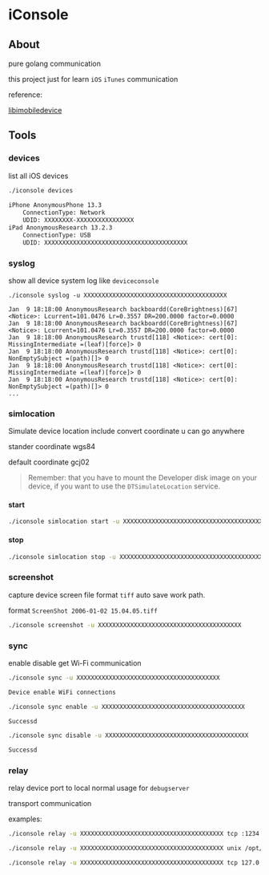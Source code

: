 # iConsole

## About

pure golang communication

this project just for learn `iOS` `iTunes` communication

reference:

[libimobiledevice](https://github.com/libimobiledevice)

## Tools

### devices

list all iOS devices

```bash
./iconsole devices
    
iPhone AnonymousPhone 13.3
    ConnectionType: Network
    UDID: XXXXXXXX-XXXXXXXXXXXXXXXX
iPad AnonymousResearch 13.2.3
    ConnectionType: USB
    UDID: XXXXXXXXXXXXXXXXXXXXXXXXXXXXXXXXXXXXXXXX
```
    
### syslog

show all device system log like `deviceconsole`

```base
./iconsole syslog -u XXXXXXXXXXXXXXXXXXXXXXXXXXXXXXXXXXXXXXXX

Jan  9 18:18:00 AnonymousResearch backboardd(CoreBrightness)[67] <Notice>: Lcurrent=101.0476 Lr=0.3557 DR=200.0000 factor=0.0000
Jan  9 18:18:00 AnonymousResearch backboardd(CoreBrightness)[67] <Notice>: Lcurrent=101.0476 Lr=0.3557 DR=200.0000 factor=0.0000
Jan  9 18:18:00 AnonymousResearch trustd[118] <Notice>: cert[0]: MissingIntermediate =(leaf)[force]> 0
Jan  9 18:18:00 AnonymousResearch trustd[118] <Notice>: cert[0]: NonEmptySubject =(path)[]> 0
Jan  9 18:18:00 AnonymousResearch trustd[118] <Notice>: cert[0]: MissingIntermediate =(leaf)[force]> 0
Jan  9 18:18:00 AnonymousResearch trustd[118] <Notice>: cert[0]: NonEmptySubject =(path)[]> 0
...
```
    
### simlocation

Simulate device location include convert coordinate u can go anywhere

stander coordinate wgs84

default coordinate gcj02

> Remember: that you have to mount the Developer disk image on your device, if you want to use the `DTSimulateLocation` service.

#### start
```bash
./iconsole simlocation start -u XXXXXXXXXXXXXXXXXXXXXXXXXXXXXXXXXXXXXXXX -lat xx.xxx -lon xx.xxx
```

#### stop
```bash
./iconsole simlocation stop -u XXXXXXXXXXXXXXXXXXXXXXXXXXXXXXXXXXXXXXXX
```

### screenshot

capture device screen file format `tiff` auto save work path. 

format `ScreenShot 2006-01-02 15.04.05.tiff` 

```bash
./iconsole screenshot -u XXXXXXXXXXXXXXXXXXXXXXXXXXXXXXXXXXXXXXXX
```

### sync

enable disable get Wi-Fi communication

```bash
./iconsole sync -u XXXXXXXXXXXXXXXXXXXXXXXXXXXXXXXXXXXXXXXX

Device enable WiFi connections
```

```bash
./iconsole sync enable -u XXXXXXXXXXXXXXXXXXXXXXXXXXXXXXXXXXXXXXXX

Successd
```

```bash
./iconsole sync disable -u XXXXXXXXXXXXXXXXXXXXXXXXXXXXXXXXXXXXXXXX

Successd
```

### relay

relay device port to local normal usage for `debugserver`

transport communication

examples:

```bash
./iconsole relay -u XXXXXXXXXXXXXXXXXXXXXXXXXXXXXXXXXXXXXXXX tcp :1234
```

```bash
./iconsole relay -u XXXXXXXXXXXXXXXXXXXXXXXXXXXXXXXXXXXXXXXX unix /opt/xx
```

```bash
./iconsole relay -u XXXXXXXXXXXXXXXXXXXXXXXXXXXXXXXXXXXXXXXX tcp 127.0.0.1:1234
```
